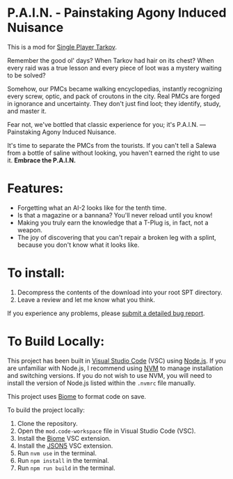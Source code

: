 # P.A.I.N. - Painstaking Agony Induced Nuisance

This is a mod for [Single Player Tarkov](https://www.sp-tarkov.com/).

Remember the good ol' days? When Tarkov had hair on its chest? When every raid was a true lesson and every piece of loot was a mystery waiting to be solved?

Somehow, our PMCs became walking encyclopedias, instantly recognizing every screw, optic, and pack of croutons in the city. Real PMCs are forged in ignorance and uncertainty. They don't just find loot; they identify, study, and master it.

Fear not, we've bottled that classic experience for you; it's P.A.I.N. — Painstaking Agony Induced Nuisance.

It's time to separate the PMCs from the tourists. If you can't tell a Salewa from a bottle of saline without looking, you haven't earned the right to use it. **Embrace the P.A.I.N.**

# Features:
- Forgetting what an AI-2 looks like for the tenth time.
- Is that a magazine or a bannana? You'll never reload until you know!
- Making you truly earn the knowledge that a T-Plug is, in fact, not a weapon.
- The joy of discovering that you can't repair a broken leg with a splint, because you don't know what it looks like.

# To install:

1. Decompress the contents of the download into your root SPT directory.
3. Leave a review and let me know what you think.

If you experience any problems, please [submit a detailed bug report](https://github.com/refringe/PAIN/issues).

# To Build Locally:

This project has been built in [Visual Studio Code](https://code.visualstudio.com/) (VSC) using [Node.js](https://nodejs.org/). If you are unfamiliar with Node.js, I recommend using [NVM](https://github.com/nvm-sh/nvm) to manage installation and switching versions. If you do not wish to use NVM, you will need to install the version of Node.js listed within the `.nvmrc` file manually.

This project uses [Biome](https://biomejs.dev/) to format code on save.

To build the project locally:

1. Clone the repository.
2. Open the `mod.code-workspace` file in Visual Studio Code (VSC).
3. Install the [Biome](https://marketplace.visualstudio.com/items?itemName=biomejs.biome) VSC extension.
4. Install the [JSON5](https://marketplace.visualstudio.com/items?itemName=mrmlnc.vscode-json5) VSC extension.
5. Run `nvm use` in the terminal.
6. Run `npm install` in the terminal.
7. Run `npm run build` in the terminal.
